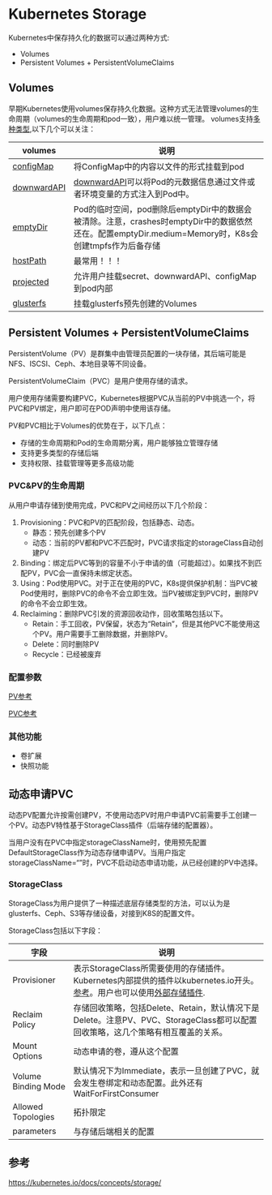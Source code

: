 # Kubernetes Storage

Kubernetes中保存持久化的数据可以通过两种方式:
- Volumes
- Persistent Volumes + PersistentVolumeClaims
  

## Volumes

早期Kubernetes使用volumes保存持久化数据。这种方式无法管理volumes的生命周期（volumes的生命周期和pod一致），用户难以统一管理。
volumes支持[多种类型](https://kubernetes.io/docs/concepts/storage/volumes/#types-of-volumes),以下几个可以关注：

|volumes|说明|
|----|----|
|[configMap](https://kubernetes.io/docs/concepts/storage/volumes/#types-of-volumes)|将ConfigMap中的内容以文件的形式挂载到pod|
|[downwardAPI](https://kubernetes.io/docs/concepts/storage/volumes/#downwardapi)|[downwardAPI](https://www.qikqiak.com/post/use-downward-api-get-pod-info/)可以将Pod的元数据信息通过文件或者环境变量的方式注入到Pod中。|
|[emptyDir](https://kubernetes.io/docs/concepts/storage/volumes/#emptydir)|Pod的临时空间，pod删除后emptyDir中的数据会被清除。注意，crashes时emptyDir中的数据依然还在。配置emptyDir.medium=Memory时，K8s会创建tmpfs作为后备存储|
|[hostPath](https://kubernetes.io/docs/concepts/storage/volumes/#hostpath)|最常用！！！|
|[projected](https://kubernetes.io/docs/concepts/storage/volumes/#projected)|允许用户挂载secret、downwardAPI、configMap到pod内部|
|[glusterfs](https://kubernetes.io/docs/concepts/storage/volumes/#glusterfs)|挂载glusterfs预先创建的Volumes|


## Persistent Volumes + PersistentVolumeClaims

PersistentVolume（PV）是群集中由管理员配置的一块存储，其后端可能是NFS、ISCSI、Ceph、本地目录等不同设备。

PersistentVolumeClaim（PVC）是用户使用存储的请求。

用户使用存储需要构建PVC，Kubernetes根据PVC从当前的PV中挑选一个，将PVC和PV绑定，用户即可在POD声明中使用该存储。

PV和PVC相比于Volumes的优势在于，以下几点：
- 存储的生命周期和Pod的生命周期分离，用户能够独立管理存储
- 支持更多类型的存储后端
- 支持权限、挂载管理等更多高级功能


### PVC&PV的生命周期

  从用户申请存储到使用完成，PVC和PV之间经历以下几个阶段：
  
  1. Provisioning：PVC和PV的匹配阶段，包括静态、动态。
        - 静态：预先创建多个PV
        - 动态：当前的PV都和PVC不匹配时，PVC请求指定的storageClass自动创建PV
  2. Binding：绑定后PVC等到的容量不小于申请的值（可能超过）。如果找不到匹配PV，PVC会一直保持未绑定状态。
  3. Using：Pod使用PVC。对于正在使用的PVC，K8s提供保护机制：当PVC被Pod使用时，删除PVC的命令不会立即生效。当PV被绑定到PVC时，删除PV的命令不会立即生效。
  4. Reclaiming：删除PVC引发的资源回收动作，回收策略包括以下。
      - Retain：手工回收，PV保留，状态为“Retain”，但是其他PVC不能使用这个PV。用户需要手工删除数据，并删除PV。
      - Delete：同时删除PV
      - Recycle：已经被废弃
  
### 配置参数

[PV参考](https://kubernetes.io/docs/concepts/storage/persistent-volumes/#persistent-volumes)

[PVC参考](https://kubernetes.io/docs/concepts/storage/persistent-volumes/#persistentvolumeclaims)

### 其他功能

- 卷扩展
- 快照功能

## 动态申请PVC
动态PV配置允许按需创建PV，不使用动态PV时用户申请PVC前需要手工创建一个PV。动态PV特性基于StorageClass插件（后端存储的配置器）。

当用户没有在PVC中指定storageClassName时，使用预先配置DefaultStorageClass作为动态存储申请PV。当用户指定storageClassName=“”时，PVC不启动动态申请功能，从已经创建的PV中选择。

### StorageClass

StorageClass为用户提供了一种描述底层存储类型的方法，可以认为是glusterfs、Ceph、S3等存储设备，对接到K8S的配置文件。

StorageClass包括以下字段：

|字段|说明|
|----|----|
|Provisioner|表示StorageClass所需要使用的存储插件。Kubernetes内部提供的插件以kubernetes.io开头。[参考](https://kubernetes.io/docs/concepts/storage/storage-classes/#the-storageclass-resource)。用户也可以使用[外部存储插件](https://github.com/kubernetes-incubator/external-storage).|
|Reclaim Policy|存储回收策略，包括Delete、Retain，默认情况下是Delete。注意PV、PVC、StorageClass都可以配置回收策略，这几个策略有相互覆盖的关系。|
|Mount Options|动态申请的卷，遵从这个配置|
|Volume Binding Mode|默认情况下为Immediate，表示一旦创建了PVC，就会发生卷绑定和动态配置。此外还有WaitForFirstConsumer|
|Allowed Topologies|拓扑限定|
|parameters|与存储后端相关的配置|


## 参考

https://kubernetes.io/docs/concepts/storage/


